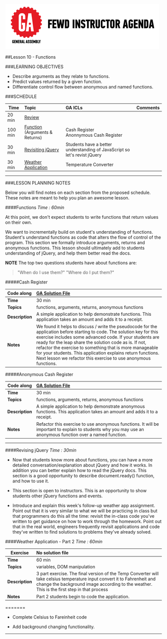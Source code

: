 ![GeneralAssemb.ly](../../img/icons/instr_agenda.png)

##Lesson 10 - Functions 


###LEARNING OBJECTIVES

*	Describe arguments as they relate to functions.
*	Predict values returned by a given function.
*	Differentiate control flow between anonymous and named functions.

###SCHEDULE


| Time        | Topic| GA ICLs| Comments |
| ------------- |:-------------|:-------------------|:----------------|
| 20 min | [Review]()| |  |
| 100 min | [Function](https://github.com/generalassembly-studio/FEWD_2.0.0/blob/FEWD_2.0.1/Week_05_JS_ComputerScience/10_functions/README.md#functions) (Arguments & Returns)| Cash Register <br> Anonnymous Cash Register |  |
| 30 min | [Revisiting jQuery](https://github.com/generalassembly-studio/FEWD_2.0.0/blob/FEWD_2.0.1/Week_05_JS_ComputerScience/10_functions/README.md#revising-jquery) | Students have a better understanding of JavaScript so let's revist jQuery |
| 30 min | [Weather Application](https://github.com/generalassembly-studio/FEWD_2.0.0/blob/FEWD_2.0.1/Week_05_JS_ComputerScience/10_functions/README.md#weather-application---part-2)| Temperature Converter |  |


---

###LESSON PLANNING NOTES

Below you will find notes on each section from the proposed schedule. These notes are  meant to help you plan an awesome lesson.

####Functions
_Time : 60min_

At this point, we don't expect students to write functions that return values on their own.

We want to incrementally build on student's understanding of functions. Student's understand functions as code that alters the flow of control of the program. This section we formally introduce arguments, returns and anonymous functions. This lesson should ultimately add to students understanding of jQuery, and help them better read the docs.

__NOTE__ The top two questions students have about functions are: 

>"When do I use them?"
>"Where do I put them?"



#####Cash Register

| Code along | [GA Solution File](solution/cash_register)|
| :------------- |:-------------|
| __Time__ | 30 min| 
| __Topics__ | functions, arguments, returns, anonymous functions  | 
| __Description__| A simple application to help demonstrate functions. This application takes an amount and adds it to a receipt. |   
| __Notes__| We found it helps to discuss / write the pseudocode for the application before starting to code. The solution key for this exercise includes some advanced code. If your students are ready for the leap share the solution code as is. If not, refactor the exercise to something that is more manageable for your students. This application explains return functions. Next lesson we refactor this exercise to use anonymous functions.| 
 
 
#####Anonymous Cash Register

|Code along  | [GA Solution File](solution/cash_register) |
| ------------- |:-------------|
| __Time__ | 30 min | 
| __Topics__ | functions, arguments, returns, anonymous functions  | 
| __Description__| A simple application to help demonstrate anonymous functions. This application takes an amount and adds it to a receipt. |   
| __Notes__| Refactor this exercise to use anonymous functions. It will be important to explain to students why you may use an anonymous function over a named function. | 
 
---


####Revising jQuery
_Time : 30min_

*	Now that students know more about functions, you can have a more detailed conversation/explanation about jQuery and how it works. In addition you can better explain how to read the jQuery docs. This section is a good opportunity to describe document.ready() function, and how to use it.

*	This section is open to instructors. This is an opportunity to show students other jQuery functions and events.

* Introduce and explain this week's follow-up weather app assignment.  Point out that it is very similar to what we will be practicing in class but that programmers do this all the time: revisit the in-class code you've written to get guidance on how to work through the homework.  Point out that in the real world, engineers frequently revisit applications and code they've written to find solutions to problems they've already solved.


####Weather Application - Part 2
_Time : 60min_

| Exercise | No solution file|
| ------------- |:-------------|
| __Time__ | 60 min | 
| __Topics__ | variables, DOM manipulation | 
| __Description__| 3 part exercise. The final version of the Temp Converter will take celsius temperature input convert it to  Fahrenheit and change the background image according to the weather. This is the first step in that process|    
| __Notes__| Part 2 students begin to code the application. | 

=======

*	Complete Celsius to Fareinheit code 

*	Add background changing functionality.

---
